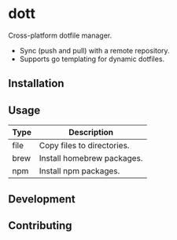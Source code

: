# dott

Cross-platform dotfile manager.

- Sync (push and pull) with a remote repository.
- Supports go templating for dynamic dotfiles.

## Installation

## Usage

| Type | Description                |
| ---- | -------------------------- |
| file | Copy files to directories. |
| brew | Install homebrew packages. |
| npm  | Install npm packages.      |

## Development

## Contributing
